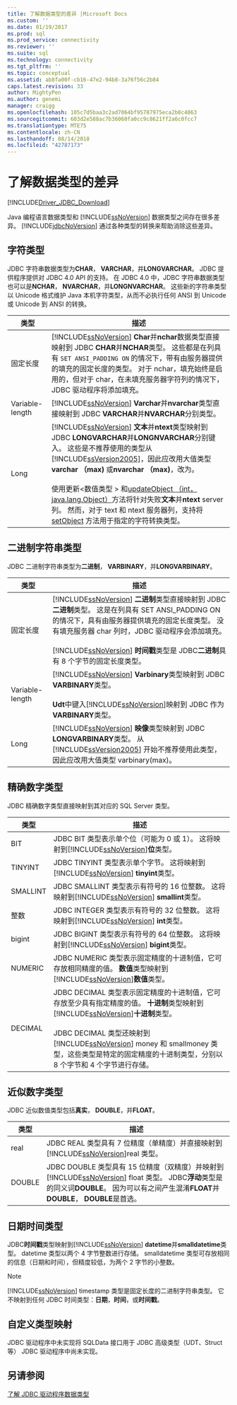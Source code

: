 ```yaml
---
title: 了解数据类型的差异 |Microsoft Docs
ms.custom: ''
ms.date: 01/19/2017
ms.prod: sql
ms.prod_service: connectivity
ms.reviewer: ''
ms.suite: sql
ms.technology: connectivity
ms.tgt_pltfrm: ''
ms.topic: conceptual
ms.assetid: ab8fa00f-cb16-47e2-94b8-3a76f56c2b84
caps.latest.revision: 33
author: MightyPen
ms.author: genemi
manager: craigg
ms.openlocfilehash: 105c7d5baa3c2ad7064bf95787975eca2b8c4863
ms.sourcegitcommit: 603d2e588ac7b36060fa0cc9c8621ff2a6c0fcc7
ms.translationtype: MTE75
ms.contentlocale: zh-CN
ms.lasthandoff: 08/14/2018
ms.locfileid: "42787173"
---
```

# <a name="understanding-data-type-differences"></a>了解数据类型的差异

[!INCLUDE[Driver_JDBC_Download](../../includes/driver_jdbc_download.md)]

Java 编程语言数据类型和 [!INCLUDE[ssNoVersion](../../includes/ssnoversion-md.md)] 数据类型之间存在很多差异。 [!INCLUDE[jdbcNoVersion](../../includes/jdbcnoversion_md.md)] 通过各种类型的转换来帮助消除这些差异。  

## <a name="character-types"></a>字符类型

JDBC 字符串数据类型为**CHAR**， **VARCHAR**，并**LONGVARCHAR**。 JDBC 提供程序提供对 JDBC 4.0 API 的支持。 在 JDBC 4.0 中，JDBC 字符串数据类型也可以是**NCHAR**， **NVARCHAR**，并**LONGNVARCHAR**。 这些新的字符串类型以 Unicode 格式维护 Java 本机字符类型，从而不必执行任何 ANSI 到 Unicode 或 Unicode 到 ANSI 的转换。  
  
| 类型            | 描述                                                                                                                                                                                                                                                                                                                                                                                                                                                                                                                                                                                                                                                                                                                                                                                                                |
| --------------- | -------------------------------------------------------------------------------------------------------------------------------------------------------------------------------------------------------------------------------------------------------------------------------------------------------------------------------------------------------------------------------------------------------------------------------------------------------------------------------------------------------------------------------------------------------------------------------------------------------------------------------------------------------------------------------------------------------------------------------------------------------------------------------------------------------------------------- |
| 固定长度    | [!INCLUDE[ssNoVersion](../../includes/ssnoversion-md.md)] **Char**并**nchar**数据类型直接映射到 JDBC **CHAR**并**NCHAR**类型。 这些都是在列具有 `SET ANSI_PADDING ON` 的情况下，带有由服务器提供的填充的固定长度的类型。 对于 nchar，填充始终是启用的，但对于 char，在未填充服务器字符列的情况下，JDBC 驱动程序将添加填充。                                                                                                                                                                                                                                                                                                                                                                                      |
| Variable-length | [!INCLUDE[ssNoVersion](../../includes/ssnoversion-md.md)] **Varchar**并**nvarchar**类型直接映射到 JDBC **VARCHAR**并**NVARCHAR**分别类型。                                                                                                                                                                                                                                                                                                                                                                                                                                                                                                                                                                                                                                                 |
| Long            | [!INCLUDE[ssNoVersion](../../includes/ssnoversion-md.md)] **文本**并**ntext**类型映射到 JDBC **LONGVARCHAR**并**LONGNVARCHAR**分别键入。 这些是不推荐使用的类型从[!INCLUDE[ssVersion2005](../../includes/ssversion2005-md.md)]，因此应改用大值类型**varchar （max)** 或**nvarchar （max)**，改为。<br /><br /> 使用更新\<数值类型 > 和[updateObject （int，java.lang.Object）](../../connect/jdbc/reference/updateobject-method-int-java-lang-object.md)方法将针对失败**文本**并**ntext** server 列。 然而，对于 text 和 ntext 服务器列，支持将 [setObject](../../connect/jdbc/reference/setobject-method-sqlserverpreparedstatement.md) 方法用于指定的字符转换类型。 |
  
## <a name="binary-string-types"></a>二进制字符串类型

JDBC 二进制字符串类型为**二进制**， **VARBINARY**，并**LONGVARBINARY**。  
  
| 类型            | 描述                                                                                                                                                                                                                                                                                                                                                                                                                                                                          |
| --------------- | ------------------------------------------------------------------------------------------------------------------------------------------------------------------------------------------------------------------------------------------------------------------------------------------------------------------------------------------------------------------------------------------------------------------------------------------------------------------------------------ |
| 固定长度    | [!INCLUDE[ssNoVersion](../../includes/ssnoversion-md.md)] **二进制**类型直接映射到 JDBC**二进制**类型。 这是在列具有 SET ANSI_PADDING ON 的情况下，具有由服务器提供填充的固定长度类型。 没有填充服务器 char 列时，JDBC 驱动程序会添加填充。<br /><br /> [!INCLUDE[ssNoVersion](../../includes/ssnoversion-md.md)] **时间戳**类型是 JDBC**二进制**具有 8 个字节的固定长度类型。 |
| Variable-length | [!INCLUDE[ssNoVersion](../../includes/ssnoversion-md.md)] **Varbinary**类型映射到 JDBC **VARBINARY**类型。<br /><br /> **Udt**中键入[!INCLUDE[ssNoVersion](../../includes/ssnoversion-md.md)]映射到 JDBC 作为**VARBINARY**类型。                                                                                                                                                                                                                                 |
| Long            | [!INCLUDE[ssNoVersion](../../includes/ssnoversion-md.md)] **映像**类型映射到 JDBC **LONGVARBINARY**类型。 从 [!INCLUDE[ssVersion2005](../../includes/ssversion2005-md.md)] 开始不推荐使用此类型，因此应改用大值类型 varbinary(max)。                                                                                                                                                                                           |
  
## <a name="exact-numeric-types"></a>精确数字类型

JDBC 精确数字类型直接映射到其对应的 SQL Server 类型。  
  
| 类型     | 描述                                                                                                                                                                                                                                                                                                                                                                                                                                                                                   |
| -------- | --------------------------------------------------------------------------------------------------------------------------------------------------------------------------------------------------------------------------------------------------------------------------------------------------------------------------------------------------------------------------------------------------------------------------------------------------------------------------------------------- |
| BIT      | JDBC BIT 类型表示单个位（可能为 0 或 1）。 这将映射到[!INCLUDE[ssNoVersion](../../includes/ssnoversion-md.md)]**位**类型。                                                                                                                                                                                                                                                                                                                                       |
| TINYINT  | JDBC TINYINT 类型表示单个字节。 这将映射到[!INCLUDE[ssNoVersion](../../includes/ssnoversion-md.md)] **tinyint**类型。                                                                                                                                                                                                                                                                                                                                                 |
| SMALLINT | JDBC SMALLINT 类型表示有符号的 16 位整数。 这将映射到[!INCLUDE[ssNoVersion](../../includes/ssnoversion-md.md)] **smallint**类型。                                                                                                                                                                                                                                                                                                                                     |
| 整数  | JDBC INTEGER 类型表示有符号的 32 位整数。 这将映射到[!INCLUDE[ssNoVersion](../../includes/ssnoversion-md.md)] **int**类型。                                                                                                                                                                                                                                                                                                                                           |
| bigint   | JDBC BIGINT 类型表示有符号的 64 位整数。 这将映射到[!INCLUDE[ssNoVersion](../../includes/ssnoversion-md.md)] **bigint**类型。                                                                                                                                                                                                                                                                                                                                         |
| NUMERIC  | JDBC NUMERIC 类型表示固定精度的十进制值，它可存放相同精度的值。 **数值**类型映射到[!INCLUDE[ssNoVersion](../../includes/ssnoversion-md.md)]**数值**类型。                                                                                                                                                                                                                                                                   |
| DECIMAL  | JDBC DECIMAL 类型表示固定精度的十进制值，它可存放至少具有指定精度的值。 **十进制**类型映射到[!INCLUDE[ssNoVersion](../../includes/ssnoversion-md.md)]**十进制**类型。<br /><br /> JDBC DECIMAL 类型还映射到 [!INCLUDE[ssNoVersion](../../includes/ssnoversion-md.md)] money 和 smallmoney 类型，这些类型是特定的固定精度的十进制类型，分别以 8 个字节和 4 个字节进行存储。 |
  
## <a name="approximate-numeric-types"></a>近似数字类型

JDBC 近似数值类型包括**真实**， **DOUBLE**，并**FLOAT**。  
  
| 类型   | 描述                                                                                                                                                                                                                                                                                                   |
| ------ | ------------------------------------------------------------------------------------------------------------------------------------------------------------------------------------------------------------------------------------------------------------------------------------------------------------- |
| real   | JDBC REAL 类型具有 7 位精度（单精度）并直接映射到 [!INCLUDE[ssNoVersion](../../includes/ssnoversion-md.md)]real 类型。                                                                                                                                     |
| DOUBLE | JDBC DOUBLE 类型具有 15 位精度（双精度）并映射到 [!INCLUDE[ssNoVersion](../../includes/ssnoversion-md.md)] float 类型。 JDBC**浮动**类型是的同义词**DOUBLE**。 因为可以有之间产生混淆**FLOAT**并**DOUBLE**， **DOUBLE**是首选。 |
  
## <a name="datetime-types"></a>日期时间类型

JDBC**时间戳**类型映射到[!INCLUDE[ssNoVersion](../../includes/ssnoversion-md.md)] **datetime**并**smalldatetime**类型。 datetime 类型以两个 4 字节整数进行存储。 smalldatetime 类型可存放相同的信息（日期和时间），但精度较低，为两个 2 字节的小整数。  
  
> [!NOTE]  
> [!INCLUDE[ssNoVersion](../../includes/ssnoversion-md.md)] timestamp 类型是固定长度的二进制字符串类型。 它不映射到任何 JDBC 时间类型：**日期**，**时间**，或**时间戳**。  
  
## <a name="custom-type-mapping"></a>自定义类型映射

JDBC 驱动程序中未实现将 SQLData 接口用于 JDBC 高级类型（UDT、Struct 等） JDBC 驱动程序中尚未实现。  
  
## <a name="see-also"></a>另请参阅

[了解 JDBC 驱动程序数据类型](../../connect/jdbc/understanding-the-jdbc-driver-data-types.md)  
